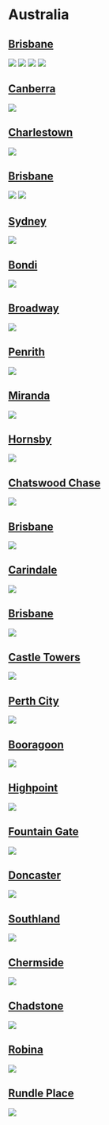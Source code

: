 
# Australia

## [Brisbane](https://www.apple.com/au/retail/brisbane/)
<img src="https://www.apple.com/au/retail/store/galleries/brisbane/images/brisbane_gallery_3_large_2x.jpg"/>
<img src="https://www.apple.com/au/retail/store/galleries/brisbane/images/brisbane_gallery_4_large_2x.jpg"/>
<img src="https://www.apple.com/au/retail/store/galleries/brisbane/images/brisbane_gallery_5_large_2x.jpg"/>
<img src="https://www.apple.com/au/retail/store/galleries/brisbane/images/brisbane_gallery_6_large_2x.jpg"/>

## [Canberra](https://www.apple.com/au/retail/canberra/)
<img src="https://www.apple.com/au/retail/canberra/images/hero_large_2x.jpg"/>

## [Charlestown](https://www.apple.com/au/retail/charlestown/)
<img src="https://www.apple.com/au/retail/charlestown/images/hero_large_2x.jpg"/>

## [Brisbane](https://www.apple.com/au/retail/brisbane/)
<img src="https://www.apple.com/au/retail/store/galleries/brisbane/images/brisbane_gallery_1_large_2x.jpg"/>
<img src="https://www.apple.com/au/retail/brisbane/images/hero_large_2x.jpg"/>

## [Sydney](https://www.apple.com/au/retail/sydney/)
<img src="https://www.apple.com/au/retail/sydney/images/hero_large_2x.png"/>

## [Bondi](https://www.apple.com/au/retail/bondi/)
<img src="https://www.apple.com/au/retail/bondi/images/hero_large_2x.jpg"/>

## [Broadway](https://www.apple.com/au/retail/broadway/)
<img src="https://www.apple.com/au/retail/broadway/images/hero_large_2x.jpg"/>

## [Penrith](https://www.apple.com/au/retail/penrith/)
<img src="https://www.apple.com/au/retail/penrith/images/hero_large_2x.jpg"/>

## [Miranda](https://www.apple.com/au/retail/miranda/)
<img src="https://www.apple.com/au/retail/miranda/images/hero_large_2x.jpg"/>

## [Hornsby](https://www.apple.com/au/retail/hornsby/)
<img src="https://www.apple.com/au/retail/hornsby/images/hero_large_2x.jpg"/>

## [Chatswood Chase](https://www.apple.com/au/retail/chatswoodchase/)
<img src="https://www.apple.com/au/retail/chatswoodchase/images/hero_large_2x.jpg"/>

## [Brisbane](https://www.apple.com/au/retail/brisbane/)
<img src="https://www.apple.com/au/retail/store/galleries/brisbane/images/brisbane_gallery_7_large_2x.jpg"/>

## [Carindale](https://www.apple.com/au/retail/carindale/)
<img src="https://www.apple.com/au/retail/carindale/images/hero_large_2x.jpg"/>

## [Brisbane](https://www.apple.com/au/retail/brisbane/)
<img src="https://www.apple.com/au/retail/store/galleries/brisbane/images/brisbane_gallery_2_large_2x.jpg"/>

## [Castle Towers](https://www.apple.com/au/retail/castletowers/)
<img src="https://www.apple.com/au/retail/castletowers/images/hero_large_2x.jpg"/>

## [Perth City](https://www.apple.com/au/retail/perthcity/)
<img src="https://www.apple.com/au/retail/perthcity/images/hero_large_2x.jpg"/>

## [Booragoon](https://www.apple.com/au/retail/booragoon/)
<img src="https://www.apple.com/au/retail/booragoon/images/hero_large_2x.jpg"/>

## [Highpoint](https://www.apple.com/au/retail/highpoint/)
<img src="https://www.apple.com/au/retail/highpoint/images/hero_large_2x.jpg"/>

## [Fountain Gate](https://www.apple.com/au/retail/fountaingate/)
<img src="https://www.apple.com/au/retail/fountaingate/images/hero_large_2x.jpg"/>

## [Doncaster](https://www.apple.com/au/retail/doncaster/)
<img src="https://www.apple.com/au/retail/doncaster/images/hero_large_2x.jpg"/>

## [Southland](https://www.apple.com/au/retail/southland/)
<img src="https://www.apple.com/au/retail/southland/images/hero_large_2x.jpg"/>

## [Chermside](https://www.apple.com/au/retail/chermside/)
<img src="https://www.apple.com/au/retail/chermside/images/hero_large_2x.jpg"/>

## [Chadstone](https://www.apple.com/au/retail/chadstone/)
<img src="https://www.apple.com/au/retail/chadstone/images/hero_large_2x.jpg"/>

## [Robina](https://www.apple.com/au/retail/robina/)
<img src="https://www.apple.com/au/retail/robina/images/hero_large_2x.jpg"/>

## [Rundle Place](https://www.apple.com/au/retail/rundleplace/)
<img src="https://www.apple.com/au/retail/rundleplace/images/hero_large_2x.jpg"/>

